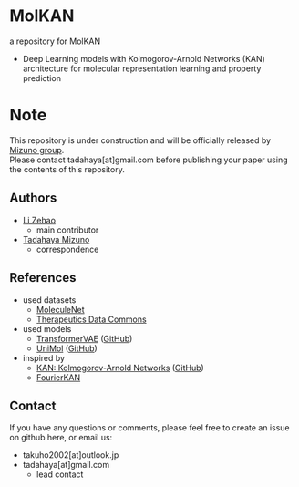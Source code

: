 # MolKAN
a repository for MolKAN
- Deep Learning models with Kolmogorov-Arnold Networks (KAN) architecture for molecular representation learning and property prediction

# Note
This repository is under construction and will be officially released by [Mizuno group](https://github.com/mizuno-group).  
Please contact tadahaya[at]gmail.com before publishing your paper using the contents of this repository.  

## Authors
- [Li Zehao](https://github.com/Lzh-Function)  
    - main contributor  
- [Tadahaya Mizuno](https://github.com/tadahayamiz)  
    - correspondence  

## References
- used datasets
    - [MoleculeNet](https://doi.org/10.48550/arXiv.1703.00564)
    - [Therapeutics Data Commons](https://doi.org/10.48550/arXiv.2102.09548)
- used models
    - [TransformerVAE](https://doi.org/10.48550/arXiv.2402.11950) ([GitHub](https://github.com/mizuno-group/TransformerVAE.git))
    - [UniMol](https://openreview.net/forum?id=6K2RM6wVqKu) ([GitHub](https://github.com/deepmodeling/Uni-Mol.git))
- inspired by
    - [KAN: Kolmogorov-Arnold Networks](https://doi.org/10.48550/arXiv.1703.00564) ([GitHub](https://github.com/KindXiaoming/pykan))
    - [FourierKAN](https://github.com/GistNoesis/FourierKAN.git)

## Contact
If you have any questions or comments, please feel free to create an issue on github here, or email us:  
- takuho2002[at]outlook.jp 
- tadahaya[at]gmail.com  
    - lead contact  